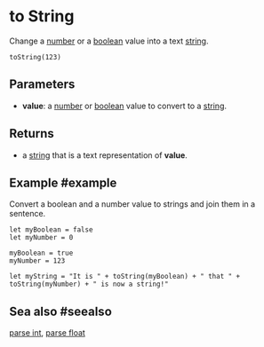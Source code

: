 # to String

Change a [number](/types/number) or a [boolean](/types/boolean) value into a text [string](/types/string).

```sig
toString(123)
```

## Parameters

* **value**: a [number](/types/number) or [boolean](/types/boolean) value to convert to a [string](/types/string).

## Returns

* a [string](/types/string) that is a text representation of **value**.

## Example #example

Convert a boolean and a number value to strings and join them in a sentence.

```blocks
let myBoolean = false
let myNumber = 0

myBoolean = true
myNumber = 123

let myString = "It is " + toString(myBoolean) + " that " + toString(myNumber) + " is now a string!"
```

## Sea also #seealso

[parse int](/reference/text/parse-int), 
[parse float](/reference/text/parse-float)